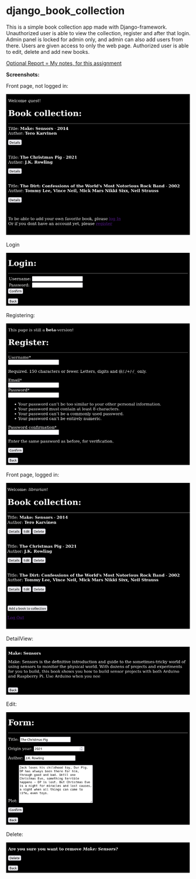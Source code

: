 # django_book_collection
This is a simple book collection app made with Django-framework.
Unauthorized user is able to view the collection, register and after that login.
Admin panel is locked for admin only, and admin can also add users from there.
Users are given access to only the web page.
Authorized user is able to edit, delete and add new books.

[Optional Report = My notes, for this assignment](https://github.com/therealhalonen/python_web_service/blob/master/pw4/report.md)

**Screenshots:**

Front page, not logged in:

![Image1](https://github.com/therealhalonen/python_web_service/blob/master/pw4/res/ss_unauthorized.png)

Login

![Image1](https://github.com/therealhalonen/python_web_service/blob/master/pw4/res/ss_login.png)

Registering:

![Image1](https://github.com/therealhalonen/python_web_service/blob/master/pw4/res/ss_register.png)

Front page, logged in:

![Image1](https://github.com/therealhalonen/python_web_service/blob/master/pw4/res/ss_authorized.png)

DetailView:

![Image1](https://github.com/therealhalonen/python_web_service/blob/master/pw4/res/details.png)

Edit:

![Image1](https://github.com/therealhalonen/python_web_service/blob/master/pw4/res/ss_form.png)

Delete:

![Image1](https://github.com/therealhalonen/python_web_service/blob/master/pw4/pws4/ss_delete.png)
